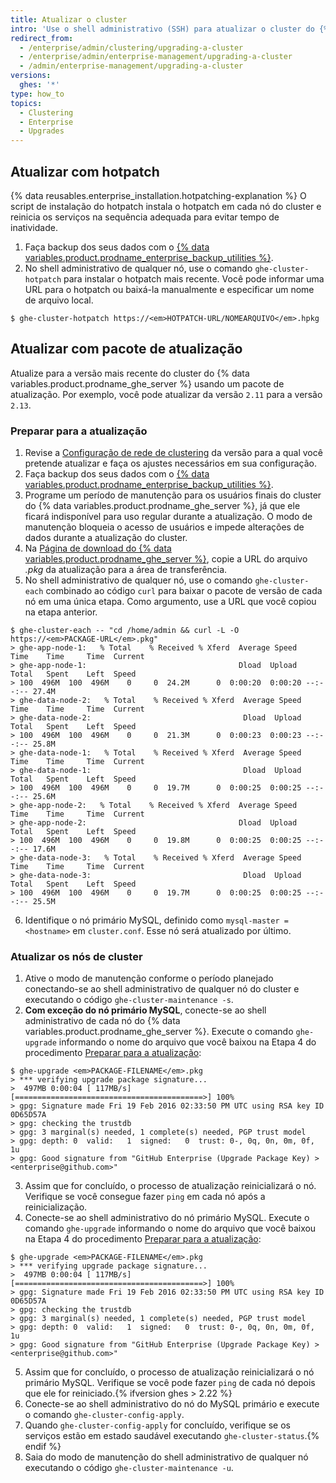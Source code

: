 ```yaml
---
title: Atualizar o cluster
intro: 'Use o shell administrativo (SSH) para atualizar o cluster do {% data variables.product.prodname_ghe_server %} para a versão mais recente.'
redirect_from:
  - /enterprise/admin/clustering/upgrading-a-cluster
  - /enterprise/admin/enterprise-management/upgrading-a-cluster
  - /admin/enterprise-management/upgrading-a-cluster
versions:
  ghes: '*'
type: how_to
topics:
  - Clustering
  - Enterprise
  - Upgrades
---
```


## Atualizar com hotpatch
{% data reusables.enterprise_installation.hotpatching-explanation %} O script de instalação do hotpatch instala o hotpatch em cada nó do cluster e reinicia os serviços na sequência adequada para evitar tempo de inatividade.

1. Faça backup dos seus dados com o [{% data variables.product.prodname_enterprise_backup_utilities %}](https://github.com/github/backup-utils#readme).
2. No shell administrativo de qualquer nó, use o comando `ghe-cluster-hotpatch` para instalar o hotpatch mais recente. Você pode informar uma URL para o hotpatch ou baixá-la manualmente e especificar um nome de arquivo local.
  ```shell
  $ ghe-cluster-hotpatch https://<em>HOTPATCH-URL/NOMEARQUIVO</em>.hpkg
  ```

## Atualizar com pacote de atualização
Atualize para a versão mais recente do cluster do {% data variables.product.prodname_ghe_server %} usando um pacote de atualização. Por exemplo, você pode atualizar da versão `2.11` para a versão `2.13`.

### Preparar para a atualização

1. Revise a [Configuração de rede de clustering](/enterprise/admin/guides/clustering/cluster-network-configuration) da versão para a qual você pretende atualizar e faça os ajustes necessários em sua configuração.
2. Faça backup dos seus dados com o [{% data variables.product.prodname_enterprise_backup_utilities %}](https://github.com/github/backup-utils#readme).
3. Programe um período de manutenção para os usuários finais do cluster do {% data variables.product.prodname_ghe_server %}, já que ele ficará indisponível para uso regular durante a atualização. O modo de manutenção bloqueia o acesso de usuários e impede alterações de dados durante a atualização do cluster.
4. Na [Página de download do {% data variables.product.prodname_ghe_server %}](https://enterprise.github.com/download), copie a URL do arquivo *.pkg* da atualização para a área de transferência.
5. No shell administrativo de qualquer nó, use o comando `ghe-cluster-each` combinado ao código `curl` para baixar o pacote de versão de cada nó em uma única etapa. Como argumento, use a URL que você copiou na etapa anterior.
  ```shell
  $ ghe-cluster-each -- "cd /home/admin && curl -L -O  https://<em>PACKAGE-URL</em>.pkg"
  > ghe-app-node-1:   % Total    % Received % Xferd  Average Speed   Time    Time     Time  Current
  > ghe-app-node-1:                                  Dload  Upload   Total   Spent    Left  Speed
  > 100  496M  100  496M    0     0  24.2M      0  0:00:20  0:00:20 --:--:-- 27.4M
  > ghe-data-node-2:   % Total    % Received % Xferd  Average Speed   Time    Time     Time  Current
  > ghe-data-node-2:                                  Dload  Upload   Total   Spent    Left  Speed
  > 100  496M  100  496M    0     0  21.3M      0  0:00:23  0:00:23 --:--:-- 25.8M
  > ghe-data-node-1:   % Total    % Received % Xferd  Average Speed   Time    Time     Time  Current
  > ghe-data-node-1:                                  Dload  Upload   Total   Spent    Left  Speed
  > 100  496M  100  496M    0     0  19.7M      0  0:00:25  0:00:25 --:--:-- 25.6M
  > ghe-app-node-2:   % Total    % Received % Xferd  Average Speed   Time    Time     Time  Current
  > ghe-app-node-2:                                  Dload  Upload   Total   Spent    Left  Speed
  > 100  496M  100  496M    0     0  19.8M      0  0:00:25  0:00:25 --:--:-- 17.6M
  > ghe-data-node-3:   % Total    % Received % Xferd  Average Speed   Time    Time     Time  Current
  > ghe-data-node-3:                                  Dload  Upload   Total   Spent    Left  Speed
  > 100  496M  100  496M    0     0  19.7M      0  0:00:25  0:00:25 --:--:-- 25.5M
  ```
6. Identifique o nó primário MySQL, definido como `mysql-master = <hostname>` em `cluster.conf`. Esse nó será atualizado por último.

### Atualizar os nós de cluster

1. Ative o modo de manutenção conforme o período planejado conectando-se ao shell administrativo de qualquer nó do cluster e executando o código `ghe-cluster-maintenance -s`.
2. **Com exceção do nó primário MySQL**, conecte-se ao shell administrativo de cada nó do {% data variables.product.prodname_ghe_server %}. Execute o comando `ghe-upgrade` informando o nome do arquivo que você baixou na Etapa 4 do procedimento [Preparar para a atualização](#preparing-to-upgrade):
  ```shell
  $ ghe-upgrade <em>PACKAGE-FILENAME</em>.pkg
  > *** verifying upgrade package signature...
  >  497MB 0:00:04 [ 117MB/s] [==========================================>] 100%            
  > gpg: Signature made Fri 19 Feb 2016 02:33:50 PM UTC using RSA key ID 0D65D57A
  > gpg: checking the trustdb
  > gpg: 3 marginal(s) needed, 1 complete(s) needed, PGP trust model
  > gpg: depth: 0  valid:   1  signed:   0  trust: 0-, 0q, 0n, 0m, 0f, 1u
  > gpg: Good signature from "GitHub Enterprise (Upgrade Package Key) > <enterprise@github.com>"
  ```
3. Assim que for concluído, o processo de atualização reinicializará o nó. Verifique se você consegue fazer `ping` em cada nó após a reinicialização.
4. Conecte-se ao shell administrativo do nó primário MySQL. Execute o comando `ghe-upgrade` informando o nome do arquivo que você baixou na Etapa 4 do procedimento [Preparar para a atualização](#preparing-to-upgrade):
  ```shell
  $ ghe-upgrade <em>PACKAGE-FILENAME</em>.pkg
  > *** verifying upgrade package signature...
  >  497MB 0:00:04 [ 117MB/s] [==========================================>] 100%            
  > gpg: Signature made Fri 19 Feb 2016 02:33:50 PM UTC using RSA key ID 0D65D57A
  > gpg: checking the trustdb
  > gpg: 3 marginal(s) needed, 1 complete(s) needed, PGP trust model
  > gpg: depth: 0  valid:   1  signed:   0  trust: 0-, 0q, 0n, 0m, 0f, 1u
  > gpg: Good signature from "GitHub Enterprise (Upgrade Package Key) > <enterprise@github.com>"
  ```
5. Assim que for concluído, o processo de atualização reinicializará o nó primário MySQL. Verifique se você pode fazer `ping` de cada nó depois que ele for reiniciado.{% ifversion ghes > 2.22 %}
6. Conecte-se ao shell administrativo do nó do MySQL primário e execute o comando `ghe-cluster-config-apply`.
7. Quando `ghe-cluster-config-apply` for concluído, verifique se os serviços estão em estado saudável executando `ghe-cluster-status`.{% endif %}
8. Saia do modo de manutenção do shell administrativo de qualquer nó executando o código `ghe-cluster-maintenance -u`.
